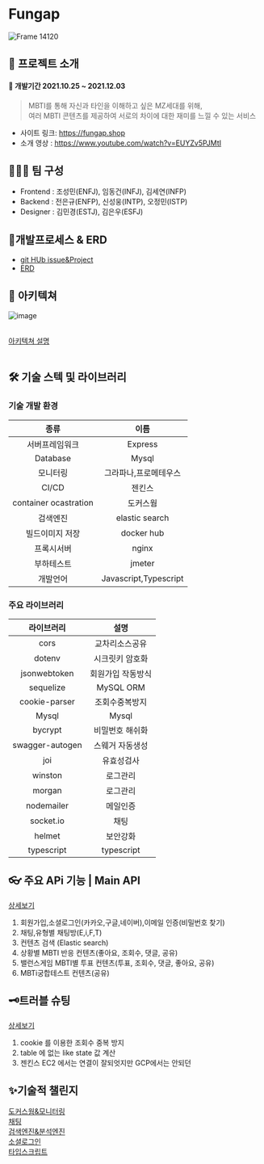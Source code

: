 # Fungap
![Frame 14120](https://user-images.githubusercontent.com/89460880/144413012-68612fe9-b1f7-428d-8ce9-6fa53c9a3a31.png)

## 🎊 프로젝트 소개  
#### 📆 개발기간 2021.10.25 ~ 2021.12.03    
> MBTI를 통해 자신과 타인을 이해하고 싶은 MZ세대를 위해,    
> 여러 MBTI 콘텐츠를 제공하여 서로의 차이에 대한 재미를 느낄 수 있는 서비스

* 사이트 링크: <https://fungap.shop>
* 소개 영상 : <https://www.youtube.com/watch?v=EUYZv5PJMtI>

## 🧑🏻‍💻 팀 구성
- Frontend : 조성민(ENFJ), 임동건(INFJ), 김세연(INFP)
- Backend : 전은규(ENFP), 신성웅(INTP), 오정민(ISTP)
- Designer : 김민경(ESTJ), 김은우(ESFJ)

## 📃개발프로세스 & ERD
- [git HUb issue&Project](https://github.com/fungap/Appendix-back/blob/main/develop_process.md)
- [ERD](https://github.com/fungap/Appendix-back/blob/main/erd.md)

## 🎨 아키텍쳐
![image](https://user-images.githubusercontent.com/88120776/144158286-65ad9dde-0e7d-41c9-a386-daaad75e7bbf.png)<br><br>

[아키텍쳐 설명](https://github.com/fungap/Appendix-back/blob/main/architecture.md)<br><br>

## 🛠 기술 스텍 및 라이브러리

### 기술 개발 환경

|         종류          |         이름          |
| :-------------------: | :-------------------: |
|    서버프레임워크     |        Express        |
|       Database        |         Mysql         |
|       모니터링        | 그라파나,프로메테우스 |
|         CI/CD         |        젠킨스         |
| container ocastration |       도커스웜        |
|       검색엔진        |    elastic search     |
|    빌드이미지 저장    |      docker hub       |
|      프록시서버       |         nginx         |
|      부하테스트       |        jmeter         |
|       개발언어        | Javascript,Typescript |

### 주요 라이브러리
  |라이브러리|설명|
  |:------:|:---:|
|cors|교차리소스공유|
|dotenv|시크릿키 암호화|
|jsonwebtoken|회원가입 작동방식|
|sequelize|MySQL ORM|
|cookie-parser|조회수중복방지|
|Mysql|Mysql|
|bycrypt|비밀번호 해쉬화|
|swagger-autogen|스웨거 자동생성|
|joi|유효성검사|
|winston|로그관리|
|morgan|로그관리|
|nodemailer|메일인증|
|socket.io|채팅|
|helmet|보안강화|
|typescript|typescript|  

## 👓 주요 APi 기능 | Main API
[상세보기](https://github.com/fungap/Appendix-back/blob/main/API.md)
1. 회원가입,소셜로그인(카카오,구글,네이버),이메일 인증(비밀번호 찾기)
2. 채팅,유형별 채팅방(E,i,F,T) 
3. 컨텐츠 검색 (Elastic search)
4. 상황별 MBTI 반응 컨텐츠(좋아요, 조회수, 댓글, 공유)
5. 밸런스게임 MBTI별 투표 컨텐츠(투표, 조회수, 댓글, 좋아요, 공유)
6. MBTi궁합테스트 컨텐츠(공유)

## 🗝트러블 슈팅
[상세보기](https://github.com/fungap/Appendix-back/blob/main/trouble.md)
1. cookie 를 이용한 조회수 중복 방지
2. table 에 없는 like state 값 계산
3. 젠킨스 EC2 에서는 연결이 잘되엇지만 GCP에서는 안되던 

## ✨기술적 챌린지 
[도커스웜&모니터링](https://github.com/fungap/Appendix-back/blob/main/docker-swarm%26monitoring.md)<br>
[채팅](https://github.com/fungap/Appendix-back/blob/main/chatting.md)<br>
[검색엔진&분석엔진](https://github.com/fungap/Appendix-back/blob/main/search_engin%26Analysis_tool.md)<br>
[소셜로그인](https://github.com/fungap/Appendix-back/blob/main/social-login.md)<br>
[타입스크립트](https://github.com/fungap/Appendix-back/blob/main/typescript.md)<br>
